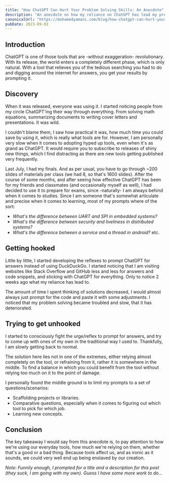 ```yaml
---
title: "How ChatGPT Can Hurt Your Problem Solving Skills: An Anecdote"
description: "An anecdote on how my reliance on ChatGPT has lead my problem solving skills to get worse, and how I am getting over it by changing the way I use the tool."
canonicalUrl: "https://mohamedyamani.com/blog/how-chatgpt-can-hurt-your-problem-solving-skills-anecdote/"
pubDate: 2023-09-03
---
```


## Introduction

ChatGPT is one of those tools that are -without exaggeration- revolutionary. With its release, the world enters a completely different phase, which is only natural. With a tool that relieves you of the tedious searching you had to do and digging around the internet for answers, you get your results by prompting it.

## Discovery

When it was released, everyone was using it. I started noticing people from my circle ChatGPT'ing their way through everything. From solving math equations, summarizing documents to writing cover letters and presentations. It was wild.

I couldn't blame them, I saw how practical it was, how much time you could save by using it, which is really what tools are for. However, I am personally very slow when it comes to adopting hyped up tools, even when it's as grand as ChatGPT. It would require you to subscribe to releases of shiny new things, which I find distracting as there are new tools getting published very frequently.

Last July, I had my finals. And as per usual, you have to go through ~200 slides of materials per class (we had 8, so that's 1600 slides). After the course of some months, and after seeing how effective ChatGPT has been for my friends and classmates (and occasionally myself as well), I had decided to use it to prepare for exams, since -naturally- I am always behind when it comes to studies. Since I am someone that's somewhat articulate and precise when it comes to learning, most of my prompts where of the sort:
- *What's the difference between UART and SPI in embedded systems?*
- *What's the difference between security and liveliness in distributed systems?*
- *What's the difference between a service and a thread in android?*
etc.

## Getting hooked

Little by little, I started developing the reflexes to prompt ChatGPT for answers instead of using DuckDuckGo. I started noticing that I am visiting websites like Stack Overflow and GitHub less and less for answers and code snippets, and sticking with ChatGPT for everything. Only to notice 2 weeks ago what my reliance has lead to.

The amount of time I spent thinking of solutions decreased, I would almost always just prompt for the code and paste it with some adjustments. I noticed that my problem solving became troubled and slow, that it has deteriorated. 

## Trying to get unhooked

I started to consciously fight the urge/reflex to prompt for answers, and try to come up with ones of my own in the traditional way I used to. Thankfully, I am slowly getting back to normal.

The solution here lies not in one of the extremes, either relying almost completely on the tool, or refraining from it, rather it is somewhere in the middle. To find a balance in which you could benefit from the tool without relying too much on it to the point of damage.

I personally found the middle ground is to limit my prompts to a set of questions/scenarios:
- Scaffolding projects or libraries.
- Comparative questions, especially when it comes to figuring out which tool to pick for which job.
- Learning new concepts.

## Conclusion
The key takeaway I would say from this anecdote is, to pay attention to how we're using our everyday tools, how much we're relying on them, whether that's a good or a bad thing. Because tools affect us, and as ironic as it sounds, we could very well end up being enslaved by our creation.

*Note: Funnily enough, I prompted for a title and a description for this post (they suck, I am going with my own). Guess I have some more work to do...*